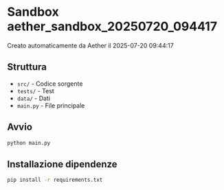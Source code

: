 # Sandbox aether_sandbox_20250720_094417

Creato automaticamente da Aether il 2025-07-20 09:44:17

## Struttura
- `src/` - Codice sorgente
- `tests/` - Test
- `data/` - Dati
- `main.py` - File principale

## Avvio
```bash
python main.py
```

## Installazione dipendenze
```bash
pip install -r requirements.txt
```
